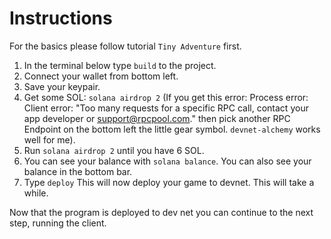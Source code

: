 # Instructions

For the basics please follow tutorial `Tiny Adventure` first.

1. In the terminal below type `build` to the project.
2. Connect your wallet from bottom left.
3. Save your keypair.
4. Get some SOL: `solana airdrop 2` (If you get this error:
   Process error: Client error: "Too many requests for a specific RPC call, contact your app developer or support@rpcpool.com."
   then pick another RPC Endpoint on the bottom left the little gear symbol. `devnet-alchemy` works well for me).
5. Run `solana airdrop 2` until you have 6 SOL.
6. You can see your balance with `solana balance`. You can also see your balance in the bottom bar.
7. Type `deploy` This will now deploy your game to devnet. This will take a while.

Now that the program is deployed to dev net you can continue to the next step, running the client.
